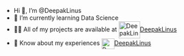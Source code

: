 - Hi 👋, I’m @DeepakLinus
- 🌱 I’m currently learning Data Science
- 👨‍💻 All of my projects are available at <a href="https://github.com/DeepakLinus?tab=repositories"><img align="center" src="https://github.githubassets.com/images/modules/logos_page/Octocat.png" alt="DeepakLinus" height="40" width="50"  style="max-width: 100%;">DeepakLinus</a>
- 📄 Know about my experiences <a href="https://www.linkedin.com/in/deepaklinus/"><img align="center" src="https://github.githubassets.com/images/modules/site/icons/footer/linkedin.svg" alt="DeepakLinus" height="25" width="30"  style="max-width: 100%;">DeepakLinus<a>



